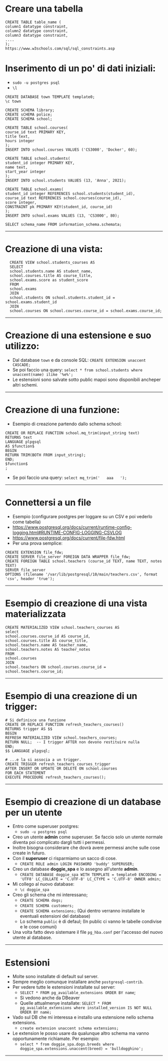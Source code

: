 # Creare una tabella
```
CREATE TABLE table_name (
column1 datatype constraint,
column2 datatype constraint,
column3 datatype constraint,
....
);
https://www.w3schools.com/sql/sql_constraints.asp
```


# Inserimento di un po' di dati iniziali:
* `sudo -u postgres psql`
* `\l`
```
CREATE DATABASE town TEMPLATE template0;
\c town

CREATE SCHEMA library;
CREATE sCHEMA police;
CREATE SCHEMA school;

CREATE TABLE school.courses(
course_id text PRIMARY KEY,
title text,
hours integer
);
INSERT INTO school.courses VALUES ('CS3000', 'Docker', 60);

CREATE TABLE school.students(
student_id integer PRIMARY KEY,
name text,
start_year integer
);
INSERT INTO school.students VALUES (13, 'Anna', 2021);

CREATE TABLE school.exams(
student_id integer REFERENCES school.students(student_id),
course_id text REFERENCES school.courses(course_id),
score integer,
CONSTRAINT pk PRIMARY KEY(student_id, course_id)
);
INSERT INTO school.exams VALUES (13, 'CS3000', 80);

SELECT schema_name FROM information_schema.schemata;
```
----
# Creazione di una vista:
```
  CREATE VIEW school.students_courses AS
  SELECT
  school.students.name AS student_name,
  school.courses.title AS course_title,
  school.exams.score as student_score
  FROM
  school.exams
  JOIN
  school.students ON school.students.student_id = school.exams.student_id
  JOIN
  school.courses ON school.courses.course_id = school.exams.course_id;
```
----
# Creazione di una estensione e suo utilizzo:
* Dal database `town` e da console SQL: `CREATE EXTENSION unaccent CASCADE;`
* Se poi faccio una query: `select * from school.students where unaccent(name) ilike '%e%';`
* Le estensioni sono salvate sotto public mapoi sono disponibili ancheper altri schemi.
---
# Creazione di una funzione:
* Esempio di creazione partendo dallo schema school:
```
CREATE OR REPLACE FUNCTION school.mq_trim(input_string text)
RETURNS text
LANGUAGE plpgsql
AS $function$
BEGIN
RETURN TRIM(BOTH FROM input_string);
END;
$function$
;
```
* Se poi faccio una query: `select mq_trim('   aaa   ');`
----
# Connettersi a un file
* Esempio (configurare postgres per loggare su un CSV e poi vederlo come tabella)
* https://www.postgresql.org/docs/current/runtime-config-logging.html#RUNTIME-CONFIG-LOGGING-CSVLOG
* https://www.postgresql.org/docs/current/file-fdw.html
* Per una prova semplice:
```
CREATE EXTENSION file_fdw;
CREATE SERVER file_server FOREIGN DATA WRAPPER file_fdw;
CREATE FOREIGN TABLE school.teachers (course_id TEXT, name TEXT, notes TEXT)
SERVER file_server
OPTIONS (filename '/var/lib/postgresql/10/main/teachers.csv', format 'csv', header 'true');
```
----
# Esempio di creazione di una vista materializzata
```
CREATE MATERIALIZED VIEW school.teachers_courses AS
select
school.courses.course_id AS course_id,
school.courses.title AS course_title,
school.teachers.name AS teacher_name,
school.teachers.notes AS teacher_notes
FROM
school.courses
JOIN
school.teachers ON school.courses.course_id = school.teachers.course_id;
```
----
# Esempio di una creazione di un trigger:
```
# Si definisce una funzione
CREATE OR REPLACE FUNCTION refresh_teachers_courses()
RETURNS trigger AS $$
BEGIN
REFRESH MATERIALIZED VIEW school.teachers_courses;
RETURN NULL;  -- I trigger AFTER non devono restituire nulla
END;
$$ LANGUAGE plpgsql;

# ...e la si associa a un trigger.
CREATE TRIGGER refresh_teachers_courses_trigger
AFTER INSERT OR UPDATE OR DELETE ON school.courses
FOR EACH STATEMENT
EXECUTE PROCEDURE refresh_teachers_courses();
```
---
# Esempio di creazione di un database per un utente
* Entro come superuser postgres:
    * `sudo -u postgres psql`
* Creo un utente __admin__ come superuser. Se faccio solo un utente normale diventa poi complicato dargli tutti i permessi. 
* Inoltre bisogna considerare che dovrà avere permessi anche sulle cose create in futuro. 
* Con il __superuser__ ci risparmiamo un sacco di cose.
    * `CREATE ROLE admin LOGIN PASSWORD 'buddy' SUPERUSER;`
* Creo un database __doggie_spa__ e lo assegno all'utente __admin__.
    * `CREATE DATABASE doggie_spa WITH TEMPLATE = template0 ENCODING = 'UTF8' LC_COLLATE = 'C.UTF-8' LC_CTYPE = 'C.UTF-8' OWNER admin;`
* Mi collego al nuovo database:
  * `\c doggie_spa`
* Creo gli schema che mi interessano;
    * `CREATE SCHEMA dogs;`
    * `CREATE SCHEMA customers;`
    * `CREATE SCHEMA extensions;` (Qui dentro verranno installate le eventuali estensioni del database)
    * Lo schema `public` è di defaul; (In public ci vanno le tabelle condivise e le cose comuni)
* Una volta fatto devo sistemare il file `pg_hba.conf` per l'accesso del nuovo utente al database.
---
# Estensioni
* Molte sono installate di default sul server.
* Sempre meglio comunque installare anche `postgresql-contrib`.
* Per vedere tutte le estensioni installate sul server:
  * `SELECT * FROM pg_available_extensions ORDER BY name`;
  * Si vedono anche da DBeaver
  * Quelle attualmenye installate: `SELECT * FROM pg_available_extensions where installed_version IS NOT NULL ORDER BY name;`
* Vado sul DB che mi interessa e installo una estensione nello schema extensions.
  * `create extension unaccent schema extensions;`
* Le extension le posso usare da qualunque altro schema ma vanno opportunamente richiamate. Per esempio:
  * `select * from doggie_spa.dogs.breeds where doggie_spa.extensions.unaccent(breed) = 'bulldogghino';`
---